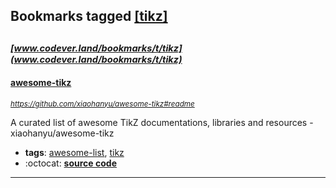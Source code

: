 ## Bookmarks tagged [[tikz]](https://www.codever.land/search?q=[tikz])

_<sup><sup>[www.codever.land/bookmarks/t/tikz](www.codever.land/bookmarks/t/tikz)</sup></sup>_
---
#### [awesome-tikz](https://github.com/xiaohanyu/awesome-tikz#readme)
_<sup>https://github.com/xiaohanyu/awesome-tikz#readme</sup>_

A curated list of awesome TikZ documentations, libraries and resources - xiaohanyu/awesome-tikz
* **tags**: [awesome-list](../tagged/awesome-list.md), [tikz](../tagged/tikz.md)
* :octocat: **[source code](https://github.com/xiaohanyu/awesome-tikz#readme)**
---
